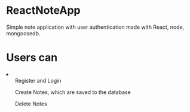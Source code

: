 # ReactNoteApp
Simple note application with user authentication made with React, node, mongoosedb.



<h1>Users can</h1>
<li>
  <ul>Register and Login</ul>
  <ul>Create Notes, which are saved to the database</ul>
  <ul>Delete Notes</ul>  
</li>

